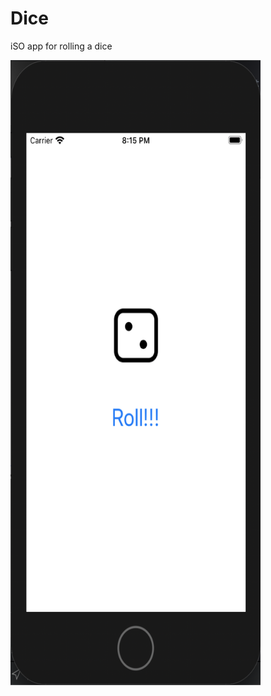# Dice

iSO app for rolling a dice

<img src="https://github.com/benbrumpton/Dice/blob/master/Screenshot_2020-04-25_at_20.15.42.png" width="400" height="1000">
